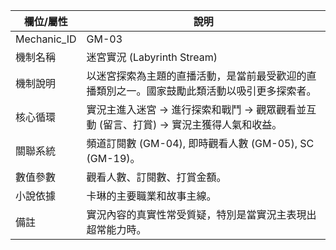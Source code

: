 | 欄位/屬性 | 說明 |
|---|---|
| Mechanic_ID | GM-03 |
| 機制名稱 | 迷宮實況 (Labyrinth Stream) |
| 機制說明 | 以迷宮探索為主題的直播活動，是當前最受歡迎的直播類別之一。國家鼓勵此類活動以吸引更多探索者。 |
| 核心循環 | 實況主進入迷宮 -> 進行探索和戰鬥 -> 觀眾觀看並互動 (留言、打賞) -> 實況主獲得人氣和收益。 |
| 關聯系統 | 頻道訂閱數 (GM-04), 即時觀看人數 (GM-05), SC (GM-19)。 |
| 數值參數 | 觀看人數、訂閱數、打賞金額。 |
| 小說依據 | 卡琳的主要職業和故事主線。 |
| 備註 | 實況內容的真實性常受質疑，特別是當實況主表現出超常能力時。 |
